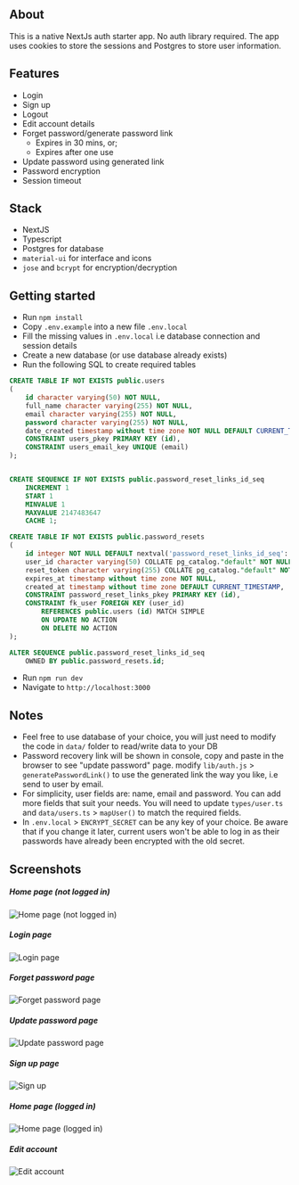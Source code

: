 ## About
This is a native NextJs auth starter app. No auth library required.
The app uses cookies to store the sessions and Postgres to store user information.


## Features
- Login
- Sign up
- Logout
- Edit account details
- Forget password/generate password link
  - Expires in 30 mins, or;
  - Expires after one use
- Update password using generated link
- Password encryption
- Session timeout
## Stack
- NextJS
- Typescript
- Postgres for database
- `material-ui` for interface and icons
- `jose` and `bcrypt` for encryption/decryption

## Getting started
- Run `npm install`
- Copy `.env.example` into a new file `.env.local`
- Fill the missing values in `.env.local` i.e database connection and session details
- Create a new database (or use database already exists)
- Run the following SQL to create required tables
```sql
CREATE TABLE IF NOT EXISTS public.users
(
    id character varying(50) NOT NULL,
    full_name character varying(255) NOT NULL,
    email character varying(255) NOT NULL,
    password character varying(255) NOT NULL,
    date_created timestamp without time zone NOT NULL DEFAULT CURRENT_TIMESTAMP,  
	CONSTRAINT users_pkey PRIMARY KEY (id),
    CONSTRAINT users_email_key UNIQUE (email)
);


CREATE SEQUENCE IF NOT EXISTS public.password_reset_links_id_seq
    INCREMENT 1
    START 1
    MINVALUE 1
    MAXVALUE 2147483647
    CACHE 1;

CREATE TABLE IF NOT EXISTS public.password_resets
(
    id integer NOT NULL DEFAULT nextval('password_reset_links_id_seq'::regclass),
    user_id character varying(50) COLLATE pg_catalog."default" NOT NULL,
    reset_token character varying(255) COLLATE pg_catalog."default" NOT NULL,
    expires_at timestamp without time zone NOT NULL,
    created_at timestamp without time zone DEFAULT CURRENT_TIMESTAMP,
    CONSTRAINT password_reset_links_pkey PRIMARY KEY (id),
    CONSTRAINT fk_user FOREIGN KEY (user_id)
        REFERENCES public.users (id) MATCH SIMPLE
        ON UPDATE NO ACTION
        ON DELETE NO ACTION
);

ALTER SEQUENCE public.password_reset_links_id_seq
    OWNED BY public.password_resets.id;
```
- Run `npm run dev`
- Navigate to `http://localhost:3000`


## Notes
- Feel free to use database of your choice, you will just need to modify the code in `data/` folder to read/write data to your DB
- Password recovery link will be shown in console, copy and paste in the browser to see "update password" page. modify `lib/auth.js` > `generatePasswordLink()` to use the generated link the way you like, i.e send to user by email.
- For simplicity, user fields are: name, email and password. You can add more fields that suit your needs. You will need to update `types/user.ts` and `data/users.ts` > `mapUser()` to match the required fields.
- In `.env.local` > `ENCRYPT_SECRET` can be any key of your choice. Be aware that if you change it later, current users won't be able to log in as their passwords have already been encrypted with the old secret.

## Screenshots
##### Home page (not logged in)
![Home page (not logged in)](https://raw.githubusercontent.com/rushdykamel/nextjs-native-auth/main/screenshots/1-not-logged-in.png)

##### Login page
![Login page](https://raw.githubusercontent.com/rushdykamel/nextjs-native-auth/main/screenshots/2-login-page.png)

##### Forget password page
![Forget password page](https://raw.githubusercontent.com/rushdykamel/nextjs-native-auth/main/screenshots/3-forget-password.png)

##### Update password page
![Update password page](https://raw.githubusercontent.com/rushdykamel/nextjs-native-auth/main/screenshots/4-update-password.png)

##### Sign up page
![Sign up](https://raw.githubusercontent.com/rushdykamel/nextjs-native-auth/main/screenshots/5-signup.png)

##### Home page (logged in)
![Home page (logged in)](https://raw.githubusercontent.com/rushdykamel/nextjs-native-auth/main/screenshots/6-logged-in.png)

##### Edit account
![Edit account](https://raw.githubusercontent.com/rushdykamel/nextjs-native-auth/main/screenshots/7-edit-account.png)